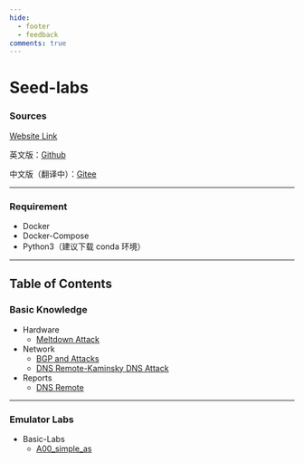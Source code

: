 ```yaml
---
hide:
  - footer
  - feedback
comments: true
---
```

# Seed-labs

### Sources

[Website Link](https://seedsecuritylabs.org)

英文版：[Github](https://github.com/seed-labs/seed-labs)

中文版（翻译中）：[Gitee](https://gitee.com/seedlab/seedlabs-chinese)
***
### Requirement

- Docker
- Docker-Compose
- Python3（建议下载 conda 环境）
***
## Table of Contents

### Basic Knowledge
- Hardware
	- [Meltdown Attack](Knowledge/Hardware/Meltdown%20Attack/)
- Network
	- [BGP and Attacks](Knowledge/Network/BGP%20Basic/)
	- [DNS Remote-Kaminsky DNS Attack](Knowledge/Network/Kaminsky/)
- Reports
	- [DNS Remote](Knowledge/Reports/DNS%20Remote/)
***
### Emulator Labs

- Basic-Labs
	- [A00_simple_as](Basic-Labs/A00_simple_as/)
